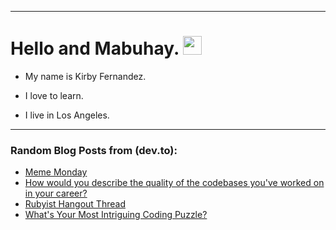
<img src="https://komarev.com/ghpvc/?username=kirbygit&style=flat-square&color=blue" alt=""/>

---
<h1>
  Hello and Mabuhay.
  <img src="https://media.giphy.com/media/hvRJCLFzcasrR4ia7z/giphy.gif" width="30px"/>
</h1>

- My name is Kirby Fernandez.

- I love to learn.

- I live in Los Angeles.

---

### Random Blog Posts from (dev.to):
<!-- BLOG-POST-LIST:START -->
- [Meme Monday](https://dev.to/ben/meme-3opp)
- [How would you describe the quality of the codebases you&#39;ve worked on in your career?](https://dev.to/ben/how-would-you-describe-the-quality-of-the-codebases-youve-worked-on-in-your-career-3fdl)
- [Rubyist Hangout Thread](https://dev.to/ben/rubyist-hangout-thread-194)
- [What&#39;s Your Most Intriguing Coding Puzzle?](https://dev.to/codenewbieteam/whats-your-most-intriguing-coding-puzzle-2k2a)
<!-- BLOG-POST-LIST:END -->
